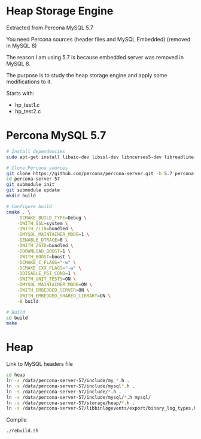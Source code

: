 # Heap Storage Engine

Extracted from Percona MySQL 5.7 

You need Percona sources (header files and MySQL Embedded) (removed in MySQL 8) 

The reason I am using 5.7 is because embedded server was removed in MySQL 8.

The purpose is to study the heap storage engine and apply some modifications to it. 

Starts with:
- hp_test1.c
- hp_test2.c


# Percona MySQL 5.7

```bash
# Install dependencies
sudo apt-get install libaio-dev libssl-dev libncurses5-dev libreadline-dev libcurl4-openssl-dev pkg-config

# Clone Percona sources
git clone https://github.com/percona/percona-server.git -b 5.7 percona-server-57
cd percona-server-57
git submodule init
git submodule update
mkdir build

# Configure build 
cmake . \
    -DCMAKE_BUILD_TYPE=Debug \
    -DWITH_SSL=system \
    -DWITH_ZLIB=bundled \
    -DMYSQL_MAINTAINER_MODE=1 \
    -DENABLE_DTRACE=0 \
    -DWITH_ZSTD=bundled \
    -DDOWNLOAD_BOOST=1 \
    -DWITH_BOOST=boost \
    -DCMAKE_C_FLAGS="-w" \
    -DCMAKE_CXX_FLAGS="-w" \
    -DDISABLE_PSI_COND=1 \
    -DWITH_UNIT_TESTS=ON \
    -DMYSQL_MAINTAINER_MODE=ON \
    -DWITH_EMBEDDED_SERVER=ON \
    -DWITH_EMBEDDED_SHARED_LIBRARY=ON \
    -B build

# Build
cd build
make
```
# Heap

Link to MySQL headers file

```bash
cd heap
ln -s /data/percona-server-57/include/my_*.h .
ln -s /data/percona-server-57/include/mysql*.h .
ln -s /data/percona-server-57/include/*.h .
ln -s /data/percona-server-57/include/mysql/*.h mysql/
ln -s /data/percona-server-57/storage/heap/*.h .
ln -s /data/percona-server-57/libbinlogevents/export/binary_log_types.h binary_log_types.h
```

Compile

```bash
./rebuild.sh
```

